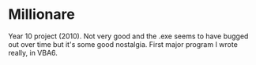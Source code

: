 # Millionare
Year 10 project (2010). Not very good and the .exe seems to have bugged out over time but it's some good nostalgia. First major program I wrote really, in VBA6.
